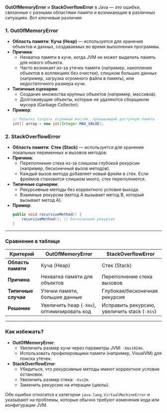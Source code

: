 **OutOfMemoryError** и **StackOverflowError** в Java — это ошибки, связанные с разными областями памяти и возникающие в различных ситуациях. Вот ключевые различия:

### 1. **OutOfMemoryError**
- **Область памяти**: **Куча (Heap)** — используется для хранения объектов и данных, создаваемых во время выполнения программы.
- **Причина**:
    - Нехватка памяти в куче, когда JVM не может выделить память для нового объекта.
    - Часто возникает из-за утечек памяти (например, накопление объектов в коллекциях без очистки), слишком больших данных (например, загрузка огромного файла в память), или недостаточного размера кучи.
- **Типичные сценарии**:
    - Создание множества крупных объектов (например, массивов).
    - Долгоживущие объекты, которые не удаляются сборщиком мусора (Garbage Collector).
- **Пример**:
  ```java
  // Попытка создать огромный массив, превышающий доступную память
  int[] array = new int[Integer.MAX_VALUE];
  ```

### 2. **StackOverflowError**
- **Область памяти**: **Стек (Stack)** — используется для хранения локальных переменных и вызовов методов.
- **Причина**:
    - Переполнение стека из-за слишком глубокой рекурсии (например, бесконечный вызов методов).
    - Каждый вызов метода добавляет новый фрейм в стек. Если фреймов становится слишком много, стек переполняется.
- **Типичные сценарии**:
    - Рекурсивные методы без корректного условия выхода.
    - Взаимные рекурсии (метод A вызывает метод B, который вызывает метод A).
- **Пример**:
  ```java
  public void recursiveMethod() {
      recursiveMethod(); // Бесконечная рекурсия
  }
  ```

---

### Сравнение в таблице

| Критерий               | OutOfMemoryError               | StackOverflowError            |
|------------------------|--------------------------------|--------------------------------|
| **Область памяти**     | Куча (Heap)                   | Стек (Stack)                  |
| **Причина**            | Нехватка памяти для объектов  | Переполнение стека вызовов    |
| **Типичные случаи**    | Утечки памяти, большие данные | Глубокая/бесконечная рекурсия |
| **Решение**            | Увеличить heap (`-Xmx`), оптимизировать код | Исправить рекурсию, увеличить stack (`-Xss`) |

---

### Как избежать?
- **OutOfMemoryError**:
    - Увеличить размер кучи через параметры JVM: `-Xmx1024m`.
    - Использовать профилировщики памяти (например, VisualVM) для поиска утечек.
- **StackOverflowError**:
    - Убедиться, что рекурсивные методы имеют корректное условие остановки.
    - Увеличить размер стека: `-Xss2m`.
    - Заменить рекурсию на итерации (циклы).

Обе ошибки относятся к категории `java.lang.VirtualMachineError` и указывают на проблемы, которые обычно требуют изменения кода или конфигурации JVM.
